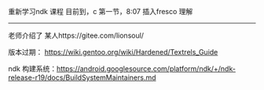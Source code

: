 重新学习ndk 课程
目前到，c 第一节，8:07
插入fresco 理解





---
老师介绍了 某人https://gitee.com/lionsoul/

版本过期： https://wiki.gentoo.org/wiki/Hardened/Textrels_Guide

ndk 构建系统：https://android.googlesource.com/platform/ndk/+/ndk-release-r19/docs/BuildSystemMaintainers.md

